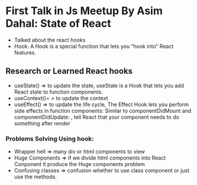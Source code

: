 # First Talk in Js Meetup By Asim Dahal: State of React

- Talked about the react hooks
- Hook: A Hook is a special function that lets you “hook into” React features. 

## Research or Learned React hooks

- useState() => to update the state, useState is a Hook that lets you add React state to function components. 
- useContext()= > to update the context
- useEffect() => to update the life cycle, The Effect Hook lets you perform side effects in function components: Similar to componentDidMount and componentDidUpdate: , tell React that your component needs to do something after render

### Problems Solving Using hook:

- Wrapper hell => many div or html components to view 
- Huge Components => if we divide html components into React Conponent it produce the Huge components problem
- Confusing classes => confusion whether to use class component or just use the methods.